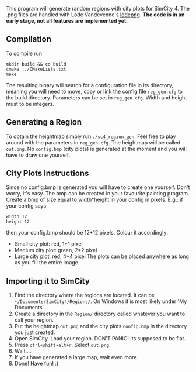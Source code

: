 This program will generate random regions with city plots for SimCity 4.
The .png files are handled with Lode Vandevenne's [lodepng](https://github.com/lvandeve/lodepng).
**The code is in an early stage, not all features are implemented yet.**

## Compilation
To compile run
```
mkdir build && cd build
cmake ../CMakeLists.txt
make
```
The resulting binary will search for a configuration file in its directory, meaning you will need to move,
copy or link the config file `reg_gen.cfg` to the build directory.  Parameters can be set in
`reg_gen.cfg`. Width and height must to be integers.

## Generating a Region
To obtain the heightmap simply run `./sc4_region_gen`. 
Feel free to play around with the parameters in `reg_gen.cfg`.
The heightmap will be called `out.png`.
No `config.bmp` (city plots) is generated at the moment
and you will have to draw one yourself.

## City Plots Instructions
Since no config.bmp is generated you will have to create one yourself. Don't worry, it's easy.
The bmp can be created in your favourite painting program.
Create a bmp of size equal to width*height in your config in pixels.
E.g.: 
if your config says
```
width 12
height 12
```
then your config.bmp should be 12*12 pixels.
Colour it accordingly:
- Small city plot: red, 1*1 pixel
- Medium city plot: green, 2*2 pixel
- Large city plot: red, 4*4 pixel
The plots can be placed anywhere as long as you fill the entire image.

## Importing it to SimCity
1. Find the directory where the regions are located. It can be `~/Documents/SimCity4/Regions/`. On Windows it
is most likely under 'My Documents'.
2. Create a directory in the `Region/` directory called whatever you want to call your region.
3. Put the heightmap `out.png` and the city plots `config.bmp` in the directory you just created.
4. Open SimCity. Load your region. DON'T PANIC! Its supposed to be flat. 
5. Press `ctrl+shift+alt+r`. Select `out.png`.
6. Wait....
7. If you have generated a large map, wait even more.
8. Done! Have fun! :)
